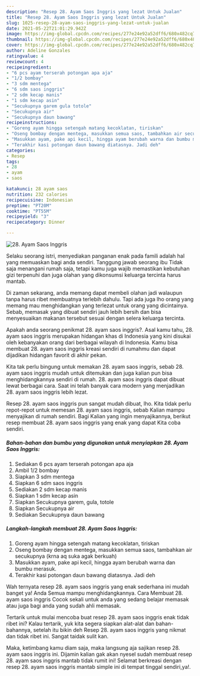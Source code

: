 ```yaml
---
description: "Resep 28. Ayam Saos Inggris yang lezat Untuk Jualan"
title: "Resep 28. Ayam Saos Inggris yang lezat Untuk Jualan"
slug: 1025-resep-28-ayam-saos-inggris-yang-lezat-untuk-jualan
date: 2021-05-22T21:01:29.942Z
image: https://img-global.cpcdn.com/recipes/277e24e92a52dff6/680x482cq70/28-ayam-saos-inggris-foto-resep-utama.jpg
thumbnail: https://img-global.cpcdn.com/recipes/277e24e92a52dff6/680x482cq70/28-ayam-saos-inggris-foto-resep-utama.jpg
cover: https://img-global.cpcdn.com/recipes/277e24e92a52dff6/680x482cq70/28-ayam-saos-inggris-foto-resep-utama.jpg
author: Adeline Gonzales
ratingvalue: 4
reviewcount: 4
recipeingredient:
- "6 pcs ayam terserah potongan apa aja"
- "1/2 bombay"
- "3 sdm mentega"
- "6 sdm saos inggris"
- "2 sdm kecap manis"
- "1 sdm kecap asin"
- "Secukupnya garem gula totole"
- "Secukupnya air"
- "Secukupnya daun bawang"
recipeinstructions:
- "Goreng ayam hingga setengah matang kecoklatan, tiriskan"
- "Oseng bombay dengan mentega, masukkan semua saos, tambahkan air secukupnya (krna aq suka agak berkuah)"
- "Masukkan ayam, pake api kecil, hingga ayam berubah warna dan bumbu merasuk."
- "Terakhir kasi potongan daun bawang diatasnya. Jadi deh"
categories:
- Resep
tags:
- 28
- ayam
- saos

katakunci: 28 ayam saos 
nutrition: 232 calories
recipecuisine: Indonesian
preptime: "PT20M"
cooktime: "PT55M"
recipeyield: "3"
recipecategory: Dinner

---
```



![28. Ayam Saos Inggris](https://img-global.cpcdn.com/recipes/277e24e92a52dff6/680x482cq70/28-ayam-saos-inggris-foto-resep-utama.jpg)

Selaku seorang istri, menyediakan panganan enak pada famili adalah hal yang memuaskan bagi anda sendiri. Tanggung jawab seorang ibu Tidak saja menangani rumah saja, tetapi kamu juga wajib memastikan kebutuhan gizi terpenuhi dan juga olahan yang dikonsumsi keluarga tercinta harus mantab.

Di zaman  sekarang, anda memang dapat membeli olahan jadi walaupun tanpa harus ribet membuatnya terlebih dahulu. Tapi ada juga lho orang yang memang mau menghidangkan yang terlezat untuk orang yang dicintainya. Sebab, memasak yang dibuat sendiri jauh lebih bersih dan bisa menyesuaikan makanan tersebut sesuai dengan selera keluarga tercinta. 



Apakah anda seorang penikmat 28. ayam saos inggris?. Asal kamu tahu, 28. ayam saos inggris merupakan hidangan khas di Indonesia yang kini disukai oleh kebanyakan orang dari berbagai wilayah di Indonesia. Kamu bisa membuat 28. ayam saos inggris kreasi sendiri di rumahmu dan dapat dijadikan hidangan favorit di akhir pekan.

Kita tak perlu bingung untuk memakan 28. ayam saos inggris, sebab 28. ayam saos inggris mudah untuk ditemukan dan juga kalian pun bisa menghidangkannya sendiri di rumah. 28. ayam saos inggris dapat dibuat lewat berbagai cara. Saat ini telah banyak cara modern yang menjadikan 28. ayam saos inggris lebih lezat.

Resep 28. ayam saos inggris pun sangat mudah dibuat, lho. Kita tidak perlu repot-repot untuk memesan 28. ayam saos inggris, sebab Kalian mampu menyajikan di rumah sendiri. Bagi Kalian yang ingin menyajikannya, berikut resep membuat 28. ayam saos inggris yang enak yang dapat Kita coba sendiri.

<!--inarticleads1-->

##### Bahan-bahan dan bumbu yang digunakan untuk menyiapkan 28. Ayam Saos Inggris:

1. Sediakan 6 pcs ayam terserah potongan apa aja
1. Ambil 1/2 bombay
1. Siapkan 3 sdm mentega
1. Siapkan 6 sdm saos inggris
1. Sediakan 2 sdm kecap manis
1. Siapkan 1 sdm kecap asin
1. Siapkan Secukupnya garem, gula, totole
1. Siapkan Secukupnya air
1. Sediakan Secukupnya daun bawang




<!--inarticleads2-->

##### Langkah-langkah membuat 28. Ayam Saos Inggris:

1. Goreng ayam hingga setengah matang kecoklatan, tiriskan
1. Oseng bombay dengan mentega, masukkan semua saos, tambahkan air secukupnya (krna aq suka agak berkuah)
1. Masukkan ayam, pake api kecil, hingga ayam berubah warna dan bumbu merasuk.
1. Terakhir kasi potongan daun bawang diatasnya. Jadi deh




Wah ternyata resep 28. ayam saos inggris yang enak sederhana ini mudah banget ya! Anda Semua mampu menghidangkannya. Cara Membuat 28. ayam saos inggris Cocok sekali untuk anda yang sedang belajar memasak atau juga bagi anda yang sudah ahli memasak.

Tertarik untuk mulai mencoba buat resep 28. ayam saos inggris enak tidak ribet ini? Kalau tertarik, yuk kita segera siapkan alat-alat dan bahan-bahannya, setelah itu bikin deh Resep 28. ayam saos inggris yang nikmat dan tidak ribet ini. Sangat taidak sulit kan. 

Maka, ketimbang kamu diam saja, maka langsung aja sajikan resep 28. ayam saos inggris ini. Dijamin kalian gak akan nyesel sudah membuat resep 28. ayam saos inggris mantab tidak rumit ini! Selamat berkreasi dengan resep 28. ayam saos inggris mantab simple ini di tempat tinggal sendiri,ya!.

